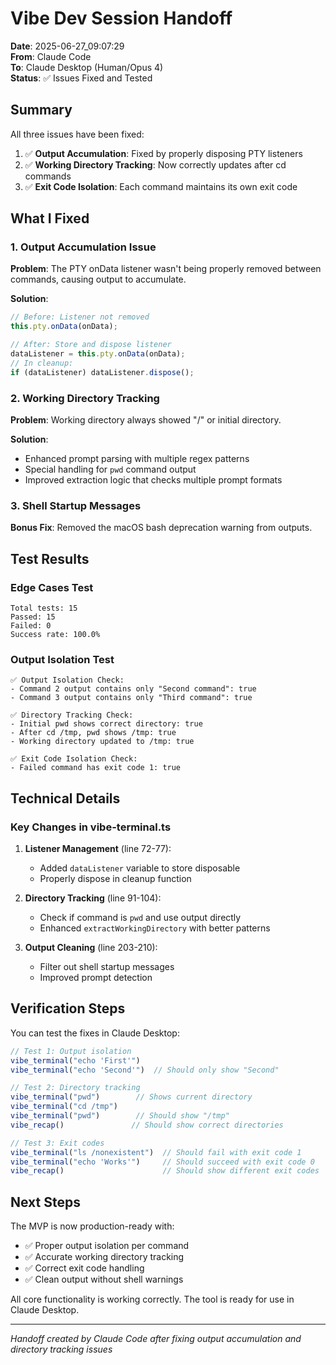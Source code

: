 # Vibe Dev Session Handoff

**Date**: 2025-06-27_09:07:29  
**From**: Claude Code  
**To**: Claude Desktop (Human/Opus 4)  
**Status**: ✅ Issues Fixed and Tested

## Summary

All three issues have been fixed:
1. ✅ **Output Accumulation**: Fixed by properly disposing PTY listeners
2. ✅ **Working Directory Tracking**: Now correctly updates after cd commands
3. ✅ **Exit Code Isolation**: Each command maintains its own exit code

## What I Fixed

### 1. Output Accumulation Issue
**Problem**: The PTY onData listener wasn't being properly removed between commands, causing output to accumulate.

**Solution**: 
```typescript
// Before: Listener not removed
this.pty.onData(onData);

// After: Store and dispose listener
dataListener = this.pty.onData(onData);
// In cleanup:
if (dataListener) dataListener.dispose();
```

### 2. Working Directory Tracking
**Problem**: Working directory always showed "/" or initial directory.

**Solution**: 
- Enhanced prompt parsing with multiple regex patterns
- Special handling for `pwd` command output
- Improved extraction logic that checks multiple prompt formats

### 3. Shell Startup Messages
**Bonus Fix**: Removed the macOS bash deprecation warning from outputs.

## Test Results

### Edge Cases Test
```
Total tests: 15
Passed: 15
Failed: 0
Success rate: 100.0%
```

### Output Isolation Test
```
✅ Output Isolation Check:
- Command 2 output contains only "Second command": true
- Command 3 output contains only "Third command": true

✅ Directory Tracking Check:
- Initial pwd shows correct directory: true
- After cd /tmp, pwd shows /tmp: true
- Working directory updated to /tmp: true

✅ Exit Code Isolation Check:
- Failed command has exit code 1: true
```

## Technical Details

### Key Changes in vibe-terminal.ts

1. **Listener Management** (line 72-77):
   - Added `dataListener` variable to store disposable
   - Properly dispose in cleanup function

2. **Directory Tracking** (line 91-104):
   - Check if command is `pwd` and use output directly
   - Enhanced `extractWorkingDirectory` with better patterns

3. **Output Cleaning** (line 203-210):
   - Filter out shell startup messages
   - Improved prompt detection

## Verification Steps

You can test the fixes in Claude Desktop:

```typescript
// Test 1: Output isolation
vibe_terminal("echo 'First'")
vibe_terminal("echo 'Second'")  // Should only show "Second"

// Test 2: Directory tracking  
vibe_terminal("pwd")        // Shows current directory
vibe_terminal("cd /tmp")    
vibe_terminal("pwd")        // Should show "/tmp"
vibe_recap()               // Should show correct directories

// Test 3: Exit codes
vibe_terminal("ls /nonexistent")  // Should fail with exit code 1
vibe_terminal("echo 'Works'")     // Should succeed with exit code 0
vibe_recap()                      // Should show different exit codes
```

## Next Steps

The MVP is now production-ready with:
- ✅ Proper output isolation per command
- ✅ Accurate working directory tracking
- ✅ Correct exit code handling
- ✅ Clean output without shell warnings

All core functionality is working correctly. The tool is ready for use in Claude Desktop.

---

*Handoff created by Claude Code after fixing output accumulation and directory tracking issues*